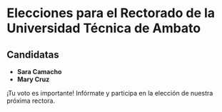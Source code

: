 # Elecciones para el Rectorado de la Universidad Técnica de Ambato

## Candidatas

- **Sara Camacho**
- **Mary Cruz**

¡Tu voto es importante! Infórmate y participa en la elección de nuestra próxima rectora.